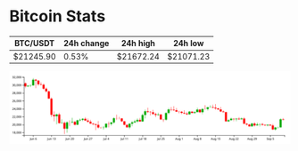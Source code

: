# Bitcoin Stats

BTC/USDT|24h change|24h high|24h low|
|---|---|---|---|
|$21245.90|0.53%|$21672.24|$21071.23|

<img src="./chart.svg">
